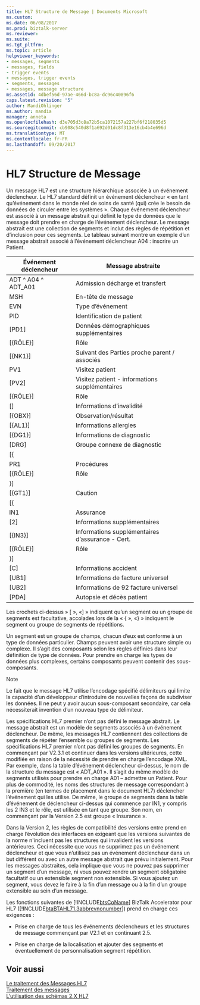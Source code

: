 ```yaml
---
title: HL7 Structure de Message | Documents Microsoft
ms.custom: 
ms.date: 06/08/2017
ms.prod: biztalk-server
ms.reviewer: 
ms.suite: 
ms.tgt_pltfrm: 
ms.topic: article
helpviewer_keywords:
- messages, segments
- messages, fields
- trigger events
- messages, trigger events
- segments, messages
- messages, message structure
ms.assetid: 4dbef56d-97ae-466d-bc8a-dc96c40896f6
caps.latest.revision: "5"
author: MandiOhlinger
ms.author: mandia
manager: anneta
ms.openlocfilehash: d3e705d3c8a72b5ca1072157a227bf6f218035d5
ms.sourcegitcommit: cb908c540d8f1a692d01dc8f313e16cb4b4e696d
ms.translationtype: MT
ms.contentlocale: fr-FR
ms.lasthandoff: 09/20/2017
---
```

# <a name="hl7-message-structure"></a>HL7 Structure de Message
Un message HL7 est une structure hiérarchique associée à un événement déclencheur. Le HL7 standard définit un événement déclencheur « en tant qu’événement dans le monde réel de soins de santé (qui) crée le besoin de données de circuler entre les systèmes ». Chaque événement déclencheur est associé à un message abstrait qui définit le type de données que le message doit prendre en charge de l’événement déclencheur. Le message abstrait est une collection de segments et inclut des règles de répétition et d’inclusion pour ces segments. Le tableau suivant montre un exemple d’un message abstrait associé à l’événement déclencheur A04 : inscrire un Patient.  
  
|Événement déclencheur|Message abstraite|  
|-------------------|----------------------|  
|ADT ^ A04 ^ ADT_A01|Admission décharge et transfert|  
|MSH|En-tête de message|  
|EVN|Type d’événement|  
|PID|Identification de patient|  
|[PD1]|Données démographiques supplémentaires|  
|[{RÔLE}]|Rôle|  
|[{NK1}]|Suivant des Parties proche parent / associés|  
|PV1|Visitez patient|  
|[PV2]|Visitez patient - informations supplémentaires|  
|[{RÔLE}]|Rôle|  
|[]|Informations d’invalidité|  
|[{OBX}]|Observation/résultat|  
|[{AL1}]|Informations allergies|  
|[{DG1}]|Informations de diagnostic|  
|[DRG]|Groupe connexe de diagnostic|  
|[{||  
|PR1|Procédures|  
|[{RÔLE}]|Rôle|  
|}]||  
|[{GT1}]|Caution|  
|[{||  
|IN1|Assurance|  
|[2]|Informations supplémentaires|  
|[{IN3}]|Informations supplémentaires d’assurance - Cert.|  
|[{RÔLE}]|Rôle|  
|}]||  
|[C]|Informations accident|  
|[UB1]|Informations de facture universel|  
|[UB2]|Informations de 92 facture universel|  
|[PDA]|Autopsie et décès patient|  
  
 Les crochets ci-dessus » [ », «] » indiquent qu’un segment ou un groupe de segments est facultative, accolades lors de la « { », «} » indiquent le segment ou groupe de segments de répétitions.  
  
 Un segment est un groupe de champs, chacun d’eux est conforme à un type de données particulier. Champs peuvent avoir une structure simple ou complexe. Il s’agit des composants selon les règles définies dans leur définition de type de données. Pour prendre en charge les types de données plus complexes, certains composants peuvent contenir des sous-composants.  
  
> [!NOTE]
>  Le fait que le message HL7 utilise l’encodage spécifié délimiteurs qui limite la capacité d’un développeur d’introduire de nouvelles façons de subdiviser les données. Il ne peut y avoir aucun sous-composant secondaire, car cela nécessiterait invention d’un nouveau type de délimiteur.  
  
 Les spécifications HL7 premier n’ont pas défini le message abstrait. Le message abstrait est un modèle de segments associés à un événement déclencheur. De même, les messages HL7 contiennent des collections de segments de répéter l’ensemble ou groupes de segments. Les spécifications HL7 premier n’ont pas défini les groupes de segments. En commençant par V2.3.1 et continuer dans les versions ultérieures, cette modifiée en raison de la nécessité de prendre en charge l’encodage XML. Par exemple, dans la table d’événement déclencheur ci-dessus, le nom de la structure du message est « ADT_A01 ». Il s’agit du même modèle de segments utilisés pour prendre en charge A01 – admettre un Patient. Pour plus de commodité, les noms des structures de message correspondant à la première (en termes de placement dans le document HL7) déclencher l’événement qui les utilise. De même, le groupe de segments dans la table d’événement de déclencheur ci-dessus qui commence par IN1, y compris les 2 IN3 et le rôle, est utilisée en tant que groupe. Son nom, en commençant par la Version 2.5 est groupe « Insurance ».  
  
 Dans la Version 2, les règles de compatibilité des versions entre prend en charge l’évolution des interfaces en exigeant que les versions suivantes de la norme n'incluent pas les structures qui invalident les versions antérieures. Ceci nécessite que vous ne supprimez pas un événement déclencheur et que vous n’utilisez pas un événement déclencheur dans un but différent ou avec un autre message abstrait que prévu initialement. Pour les messages abstraites, cela implique que vous ne pouvez pas supprimer un segment d’un message, ni vous pouvez rendre un segment obligatoire facultatif ou un extensible segment non extensible. Si vous ajoutez un segment, vous devez le faire à la fin d’un message ou à la fin d’un groupe extensible au sein d’un message.  
  
 Les fonctions suivantes de [!INCLUDE[btsCoName](../../includes/btsconame-md.md)] BizTalk Accelerator pour HL7 ([!INCLUDE[btaBTAHL71.3abbrevnonumber](../../includes/btabtahl71-3abbrevnonumber-md.md)]) prend en charge ces exigences :  
  
-   Prise en charge de tous les événements déclencheurs et les structures de message commençant par V2.1 et en continuant 2.5.  
  
-   Prise en charge de la localisation et ajouter des segments et éventuellement de personnalisation segment répétition.  
  
## <a name="see-also"></a>Voir aussi  
 [Le traitement des Messages HL7](../../adapters-and-accelerators/accelerator-hl7/processing-hl7-messages.md)   
 [Traitement des messages](../../adapters-and-accelerators/accelerator-hl7/message-processing.md)   
 [L’utilisation des schémas 2.X HL7](../../adapters-and-accelerators/accelerator-hl7/using-hl7-2-x-schemas.md)